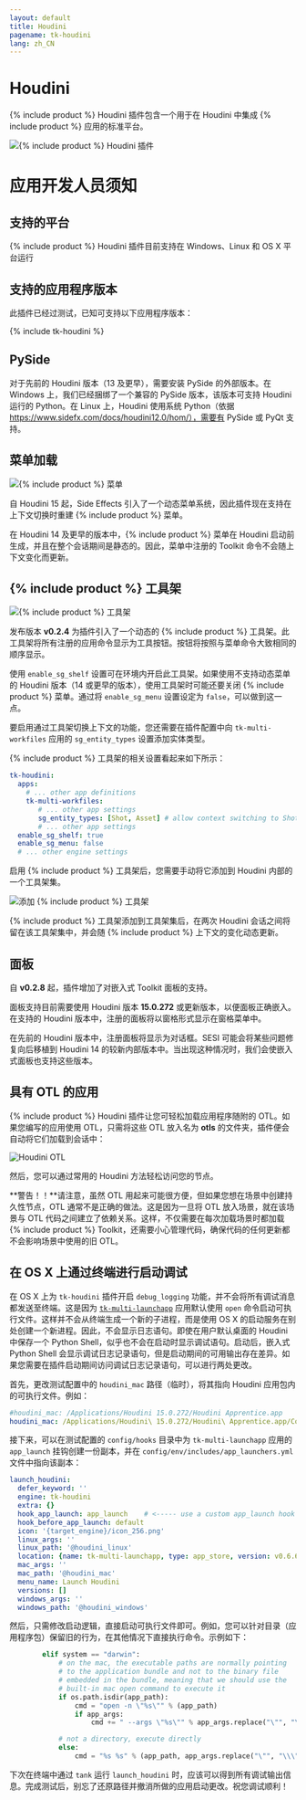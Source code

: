 ```yaml
---
layout: default
title: Houdini
pagename: tk-houdini
lang: zh_CN
---
```


# Houdini

{% include product %} Houdini 插件包含一个用于在 Houdini 中集成 {% include product %} 应用的标准平台。

![{% include product %} Houdini 插件](../images/engines/houdini_engine.png)


# 应用开发人员须知

## 支持的平台

{% include product %} Houdini 插件目前支持在 Windows、Linux 和 OS X 平台运行

## 支持的应用程序版本

此插件已经过测试，已知可支持以下应用程序版本：

{% include tk-houdini %}

## PySide

对于先前的 Houdini 版本（13 及更早），需要安装 PySide 的外部版本。在 Windows 上，我们已经捆绑了一个兼容的 PySide 版本，该版本可支持 Houdini 运行的 Python。在 Linux 上，Houdini 使用系统 Python（依据 https://www.sidefx.com/docs/houdini12.0/hom/），需要有 PySide 或 PyQt 支持。

## 菜单加载

![{% include product %} 菜单](../images/engines/houdini_menu.png)

自 Houdini 15 起，Side Effects 引入了一个动态菜单系统，因此插件现在支持在上下文切换时重建 {% include product %} 菜单。

在 Houdini 14 及更早的版本中，{% include product %} 菜单在 Houdini 启动前生成，并且在整个会话期间是静态的。因此，菜单中注册的 Toolkit 命令不会随上下文变化而更新。

## {% include product %} 工具架

![{% include product %} 工具架](../images/engines/houdini_shelf.png)

发布版本 **v0.2.4** 为插件引入了一个动态的 {% include product %} 工具架。此工具架将所有注册的应用命令显示为工具按钮。按钮将按照与菜单命令大致相同的顺序显示。

使用 `enable_sg_shelf` 设置可在环境内开启此工具架。如果使用不支持动态菜单的 Houdini 版本（14 或更早的版本），使用工具架时可能还要关闭 {% include product %} 菜单。通过将 `enable_sg_menu` 设置设定为 `false`，可以做到这一点。

要启用通过工具架切换上下文的功能，您还需要在插件配置中向 `tk-multi-workfiles` 应用的 `sg_entity_types` 设置添加实体类型。

{% include product %} 工具架的相关设置看起来如下所示：

```yaml
tk-houdini:
  apps:
    # ... other app definitions
    tk-multi-workfiles:
       # ... other app settings
       sg_entity_types: [Shot, Asset] # allow context switching to Shots or Assets
       # ... other app settings
  enable_sg_shelf: true
  enable_sg_menu: false
  # ... other engine settings
```

启用 {% include product %} 工具架后，您需要手动将它添加到 Houdini 内部的一个工具架集。

![添加 {% include product %} 工具架](../images/engines/add_shelf.png)

{% include product %} 工具架添加到工具架集后，在两次 Houdini 会话之间将留在该工具架集中，并会随 {% include product %} 上下文的变化动态更新。

## 面板

自 **v0.2.8** 起，插件增加了对嵌入式 Toolkit 面板的支持。

面板支持目前需要使用 Houdini 版本 **15.0.272** 或更新版本，以便面板正确嵌入。在支持的 Houdini 版本中，注册的面板将以窗格形式显示在窗格菜单中。

在先前的 Houdini 版本中，注册面板将显示为对话框。SESI 可能会将某些问题修复向后移植到 Houdini 14 的较新内部版本中。当出现这种情况时，我们会使嵌入式面板也支持这些版本。

## 具有 OTL 的应用

{% include product %} Houdini 插件让您可轻松加载应用程序随附的 OTL。如果您编写的应用使用 OTL，只需将这些 OTL 放入名为 **otls** 的文件夹，插件便会自动将它们加载到会话中：

![Houdini OTL](../images/engines/otls_path.png)

然后，您可以通过常用的 Houdini 方法轻松访问您的节点。

**警告！！**请注意，虽然 OTL 用起来可能很方便，但如果您想在场景中创建持久性节点，OTL 通常不是正确的做法。这是因为一旦将 OTL 放入场景，就在该场景与 OTL 代码之间建立了依赖关系。这样，不仅需要在每次加载场景时都加载 {% include product %} Toolkit，还需要小心管理代码，确保代码的任何更新都不会影响场景中使用的旧 OTL。

## 在 OS X 上通过终端进行启动调试

在 OS X 上为 `tk-houdini` 插件开启 `debug_logging` 功能，并不会将所有调试消息都发送至终端。这是因为 [`tk-multi-launchapp`](https://github.com/shotgunsoftware/tk-multi-launchapp) 应用默认使用 `open` 命令启动可执行文件。这样并不会从终端生成一个新的子进程，而是使用 OS X 的启动服务在别处创建一个新进程。因此，不会显示日志语句。即使在用户默认桌面的 Houdini 中保存一个 Python Shell，似乎也不会在启动时显示调试语句。启动后，嵌入式 Python Shell 会显示调试日志记录语句，但是启动期间的可用输出存在差异。如果您需要在插件启动期间访问调试日志记录语句，可以进行两处更改。

首先，更改测试配置中的 `houdini_mac` 路径（临时），将其指向 Houdini 应用包内的可执行文件。例如：

```yaml
#houdini_mac: /Applications/Houdini 15.0.272/Houdini Apprentice.app
houdini_mac: /Applications/Houdini\ 15.0.272/Houdini\ Apprentice.app/Contents/MacOS/happrentice
```

接下来，可以在测试配置的 `config/hooks` 目录中为 `tk-multi-launchapp` 应用的 `app_launch` 挂钩创建一份副本，并在 `config/env/includes/app_launchers.yml` 文件中指向该副本：

```yaml
launch_houdini:
  defer_keyword: ''
  engine: tk-houdini
  extra: {}
  hook_app_launch: app_launch    # <----- use a custom app_launch hook
  hook_before_app_launch: default
  icon: '{target_engine}/icon_256.png'
  linux_args: ''
  linux_path: '@houdini_linux'
  location: {name: tk-multi-launchapp, type: app_store, version: v0.6.6}
  mac_args: ''
  mac_path: '@houdini_mac'
  menu_name: Launch Houdini
  versions: []
  windows_args: ''
  windows_path: '@houdini_windows'
```

然后，只需修改启动逻辑，直接启动可执行文件即可。例如，您可以针对目录（应用程序包）保留旧的行为，在其他情况下直接执行命令。示例如下：

```python
        elif system == "darwin":
            # on the mac, the executable paths are normally pointing
            # to the application bundle and not to the binary file
            # embedded in the bundle, meaning that we should use the
            # built-in mac open command to execute it
            if os.path.isdir(app_path):
                cmd = "open -n \"%s\"" % (app_path)
                if app_args:
                    cmd += " --args \"%s\"" % app_args.replace("\"", "\\\"")

            # not a directory, execute directly
            else:
                cmd = "%s %s" % (app_path, app_args.replace("\"", "\\\""))
```

下次在终端中通过 `tank` 运行 `launch_houdini` 时，应该可以得到所有调试输出信息。完成测试后，别忘了还原路径并撤消所做的应用启动更改。祝您调试顺利！

